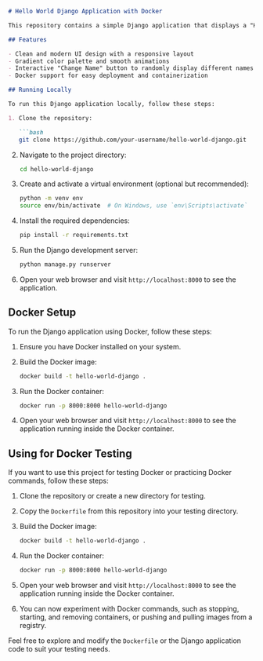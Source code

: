 ```markdown
# Hello World Django Application with Docker

This repository contains a simple Django application that displays a "Hello World" message with a visually appealing design. The application also includes an interactive feature that allows users to change the name displayed on the page. Additionally, this project includes a Dockerfile for containerizing the application using Docker.

## Features

- Clean and modern UI design with a responsive layout
- Gradient color palette and smooth animations
- Interactive "Change Name" button to randomly display different names
- Docker support for easy deployment and containerization

## Running Locally

To run this Django application locally, follow these steps:

1. Clone the repository:

   ```bash
   git clone https://github.com/your-username/hello-world-django.git
   ```

2. Navigate to the project directory:

   ```bash
   cd hello-world-django
   ```

3. Create and activate a virtual environment (optional but recommended):

   ```bash
   python -m venv env
   source env/bin/activate  # On Windows, use `env\Scripts\activate`
   ```

4. Install the required dependencies:

   ```bash
   pip install -r requirements.txt
   ```

5. Run the Django development server:

   ```bash
   python manage.py runserver
   ```

6. Open your web browser and visit `http://localhost:8000` to see the application.

## Docker Setup

To run the Django application using Docker, follow these steps:

1. Ensure you have Docker installed on your system.

2. Build the Docker image:

   ```bash
   docker build -t hello-world-django .
   ```

3. Run the Docker container:

   ```bash
   docker run -p 8000:8000 hello-world-django
   ```

4. Open your web browser and visit `http://localhost:8000` to see the application running inside the Docker container.

## Using for Docker Testing

If you want to use this project for testing Docker or practicing Docker commands, follow these steps:

1. Clone the repository or create a new directory for testing.

2. Copy the `Dockerfile` from this repository into your testing directory.

3. Build the Docker image:

   ```bash
   docker build -t hello-world-django .
   ```

4. Run the Docker container:

   ```bash
   docker run -p 8000:8000 hello-world-django
   ```

5. Open your web browser and visit `http://localhost:8000` to see the application running inside the Docker container.

6. You can now experiment with Docker commands, such as stopping, starting, and removing containers, or pushing and pulling images from a registry.

Feel free to explore and modify the `Dockerfile` or the Django application code to suit your testing needs.
```
